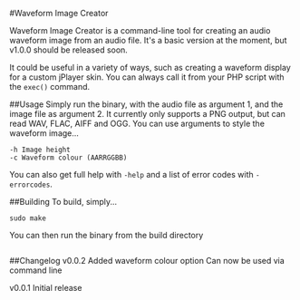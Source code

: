 #Waveform Image Creator

Waveform Image Creator is a command-line tool for creating an audio waveform image from an audio file. It's a basic version at the moment, but v1.0.0 should be released soon.

It could be useful in a variety of ways, such as creating a waveform display for a custom jPlayer skin. You can always call it from your PHP script with the `exec()` command.

##Usage
Simply run the binary, with the audio file as argument 1, and the image file as argument 2. 
It currently only supports a PNG output, but can read WAV, FLAC, AIFF and OGG.
You can use arguments to style the waveform image...

```-w Image width
-h Image height
-c Waveform colour (AARRGGBB)
``` 

You can also get full help with `-help` and a list of error codes with `-errorcodes`.

##Building
To build, simply...
```cd ./Builds/Linux 
sudo make
``` 

You can then run the binary from the build directory
```./build/AudioWaveformImage audiofile imagefile [arguments]
``` 

##Changelog
v0.0.2
Added waveform colour option
Can now be used via command line

v0.0.1
Initial release
